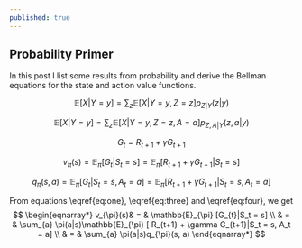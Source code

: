 ```yaml
---
published: true
---
```

## Probability Primer

In this post I list some results from probability and derive the Bellman equations for the state and action value functions.


$$ \begin{equation} 
\mathbb{E}[X|Y=y] = \sum_{z} \mathbb{E}[X|Y=y, Z=z] p_{Z|Y}(z|y) \tag{1}\label{eq:one}
\end{equation}
$$


$$ \begin{equation}
\mathbb{E}[X|Y=y] = \sum_{z} \mathbb{E}[X|Y=y, Z=z, A=a] p_{Z, A|Y}(z, a|y) \tag{2}\label{eq:two}
\end{equation}
$$

$$ G_t = R_{t+1} + \gamma G_{t+1} $$

$$ \begin{equation}
v_{\pi}(s) = \mathbb{E}_{\pi} [G_{t}|S_t = s] = \mathbb{E}_{\pi} [ R_{t+1} + \gamma G_{t+1}|S_t = s] \tag{3}\label{eq:three}
\end{equation}
$$

$$ \begin{equation}
q_{\pi}(s, a) = \mathbb{E}_{\pi} [G_{t}|S_t = s, A_t=a] = \mathbb{E}_{\pi} [ R_{t+1} + \gamma G_{t+1}|S_t = s, A_t = a] \tag{4}\label{eq:four}
\end{equation}
$$

From equations \eqref{eq:one}, \eqref{eq:three} and \eqref{eq:four}, we get
$$ \begin{eqnarray*}
v_{\pi}(s)& = & \mathbb{E}_{\pi} [G_{t}|S_t = s] \\
          & = & \sum_{a} \pi(a|s)\mathbb{E}_{\pi} [ R_{t+1} + \gamma G_{t+1}|S_t = s, A_t = a] \\
          & = & \sum_{a} \pi(a|s)q_{\pi}(s, a)
\end{eqnarray*}
$$
